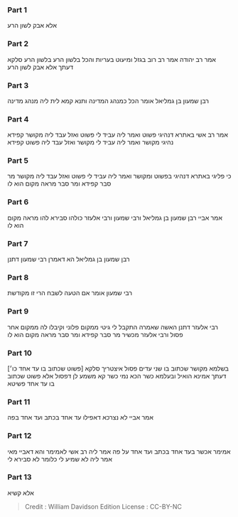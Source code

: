 
### Part 1
אלא אבק לשון הרע

### Part 2
אמר רב יהודה אמר רב רוב בגזל ומיעוט בעריות והכל בלשון הרע בלשון הרע סלקא דעתך אלא אבק לשון הרע

### Part 3
רבן שמעון בן גמליאל אומר הכל כמנהג המדינה ותנא קמא לית ליה מנהג מדינה

### Part 4
אמר רב אשי באתרא דנהיגי פשוט ואמר ליה עביד לי פשוט ואזל עבד ליה מקושר קפידא נהיגי מקושר ואמר ליה עביד לי מקושר ואזל עבד ליה פשוט קפידא

### Part 5
כי פליגי באתרא דנהיגי בפשוט ומקושר ואמר ליה עביד לי פשוט ואזל עבד ליה מקושר מר סבר קפידא ומר סבר מראה מקום הוא לו

### Part 6
אמר אביי רבן שמעון בן גמליאל ורבי שמעון ורבי אלעזר כולהו סבירא להו מראה מקום הוא לו

### Part 7
רבן שמעון בן גמליאל הא דאמרן רבי שמעון דתנן

### Part 8
רבי שמעון אומר אם הטעה לשבח הרי זו מקודשת

### Part 9
רבי אלעזר דתנן האשה שאמרה התקבל לי גיטי ממקום פלוני וקיבלו לה ממקום אחר פסול ורבי אלעזר מכשיר מר סבר קפידא ומר סבר מראה מקום הוא לו

### Part 10
[פשוט שכתוב בו עד אחד כו׳] בשלמא מקושר שכתוב בו שני עדים פסול איצטריך סלקא דעתך אמינא הואיל ובעלמא כשר הכא נמי כשר קא משמע לן דפסול אלא פשוט שכתוב בו עד אחד פשיטא

### Part 11
אמר אביי לא נצרכא דאפילו עד אחד בכתב ועד אחד בפה

### Part 12
אמימר אכשר בעד אחד בכתב ועד אחד על פה אמר ליה רב אשי לאמימר והא דאביי מאי אמר ליה לא שמיע לי כלומר לא סבירא לי

### Part 13
אלא קשיא

>Credit : William Davidson Edition
>License : CC-BY-NC